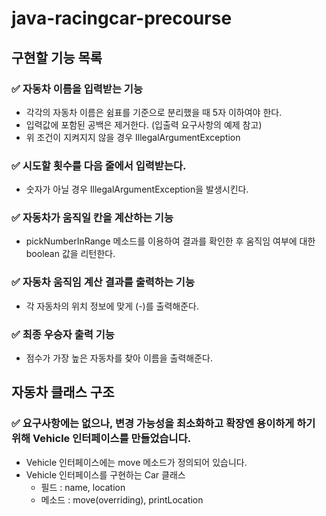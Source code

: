 # java-racingcar-precourse

## 구현할 기능 목록
### ✅️ 자동차 이름을 입력받는 기능 
  - 각각의 자동차 이름은 쉼표를 기준으로 분리했을 때 5자 이하여야 한다.
  - 입력값에 포함된 공백은 제거한다. (입출력 요구사항의 예제 참고)
  - 위 조건이 지켜지지 않을 경우 IllegalArgumentException 

### ✅ 시도할 횟수를 다음 줄에서 입력받는다.
  - 숫자가 아닐 경우 IllegalArgumentException을 발생시킨다.

### ✅ 자동차가 움직일 칸을 계산하는 기능 
- pickNumberInRange 메소드를 이용하여 결과를 확인한 후 움직임 여부에 대한 boolean 값을 리턴한다.

### ✅ 자동차 움직임 계산 결과를 출력하는 기능
- 각 자동차의 위치 정보에 맞게 (-)를 출력해준다. 

### ✅ 최종 우승자 출력 기능
- 점수가 가장 높은 자동차를 찾아 이름을 출력해준다. 


## 자동차 클래스 구조
### ✅ 요구사항에는 없으나, 변경 가능성을 최소화하고 확장엔 용이하게 하기 위해 Vehicle 인터페이스를 만들었습니다.
- Vehicle 인터페이스에는 move 메소드가 정의되어 있습니다. 
- Vehicle 인터페이스를 구현하는 Car 클래스
  - 필드 : name, location
  - 메소드 : move(overriding), printLocation
